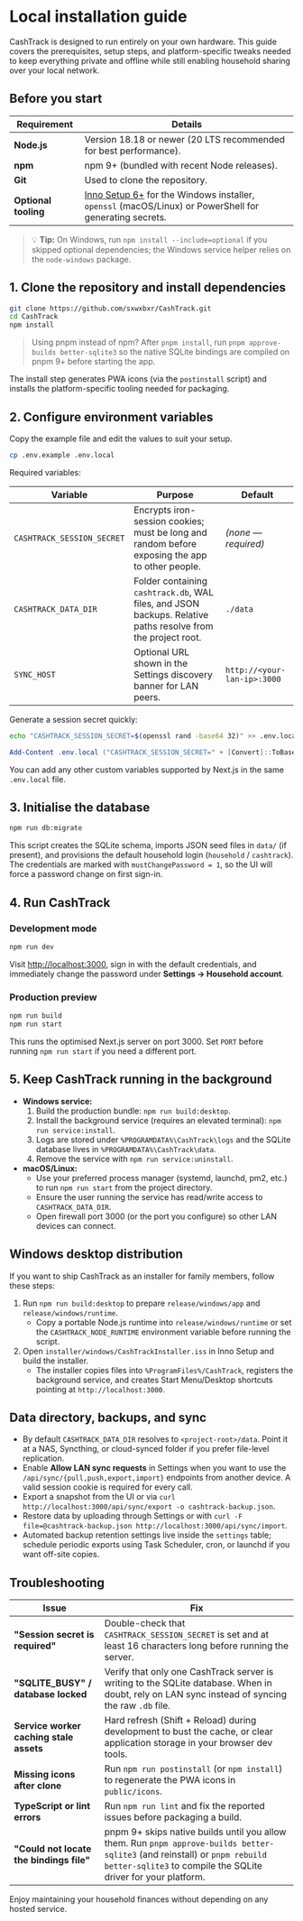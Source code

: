# Local installation guide

CashTrack is designed to run entirely on your own hardware. This guide covers the prerequisites, setup steps, and platform-specific tweaks needed to keep everything private and offline while still enabling household sharing over your local network.

## Before you start

| Requirement | Details |
| --- | --- |
| **Node.js** | Version 18.18 or newer (20 LTS recommended for best performance). |
| **npm** | npm 9+ (bundled with recent Node releases). |
| **Git** | Used to clone the repository. |
| **Optional tooling** | [Inno Setup 6+](https://jrsoftware.org/isinfo.php) for the Windows installer, `openssl` (macOS/Linux) or PowerShell for generating secrets. |

> 💡 **Tip:** On Windows, run `npm install --include=optional` if you skipped optional dependencies; the Windows service helper relies on the `node-windows` package.

## 1. Clone the repository and install dependencies

```bash
git clone https://github.com/sxwxbxr/CashTrack.git
cd CashTrack
npm install
```

> Using pnpm instead of npm? After `pnpm install`, run `pnpm approve-builds better-sqlite3` so the native SQLite bindings are compiled on pnpm 9+ before starting the app.

The install step generates PWA icons (via the `postinstall` script) and installs the platform-specific tooling needed for packaging.

## 2. Configure environment variables

Copy the example file and edit the values to suit your setup.

```bash
cp .env.example .env.local
```

Required variables:

| Variable | Purpose | Default |
| --- | --- | --- |
| `CASHTRACK_SESSION_SECRET` | Encrypts iron-session cookies; must be long and random before exposing the app to other people. | *(none &mdash; required)* |
| `CASHTRACK_DATA_DIR` | Folder containing `cashtrack.db`, WAL files, and JSON backups. Relative paths resolve from the project root. | `./data` |
| `SYNC_HOST` | Optional URL shown in the Settings discovery banner for LAN peers. | `http://<your-lan-ip>:3000` |

Generate a session secret quickly:

```bash
echo "CASHTRACK_SESSION_SECRET=$(openssl rand -base64 32)" >> .env.local
```

```powershell
Add-Content .env.local ("CASHTRACK_SESSION_SECRET=" + [Convert]::ToBase64String([byte[]](1..32 | ForEach-Object { Get-Random -Maximum 256 })))
```

You can add any other custom variables supported by Next.js in the same `.env.local` file.

## 3. Initialise the database

```bash
npm run db:migrate
```

This script creates the SQLite schema, imports JSON seed files in `data/` (if present), and provisions the default household login (`household` / `cashtrack`). The credentials are marked with `mustChangePassword = 1`, so the UI will force a password change on first sign-in.

## 4. Run CashTrack

### Development mode

```bash
npm run dev
```

Visit [http://localhost:3000](http://localhost:3000), sign in with the default credentials, and immediately change the password under **Settings → Household account**.

### Production preview

```bash
npm run build
npm run start
```

This runs the optimised Next.js server on port 3000. Set `PORT` before running `npm run start` if you need a different port.

## 5. Keep CashTrack running in the background

- **Windows service:**
  1. Build the production bundle: `npm run build:desktop`.
  2. Install the background service (requires an elevated terminal): `npm run service:install`.
  3. Logs are stored under `%PROGRAMDATA%\CashTrack\logs` and the SQLite database lives in `%PROGRAMDATA%\CashTrack\data`.
  4. Remove the service with `npm run service:uninstall`.
- **macOS/Linux:**
  - Use your preferred process manager (systemd, launchd, pm2, etc.) to run `npm run start` from the project directory.
  - Ensure the user running the service has read/write access to `CASHTRACK_DATA_DIR`.
  - Open firewall port 3000 (or the port you configure) so other LAN devices can connect.

## Windows desktop distribution

If you want to ship CashTrack as an installer for family members, follow these steps:

1. Run `npm run build:desktop` to prepare `release/windows/app` and `release/windows/runtime`.
   - Copy a portable Node.js runtime into `release/windows/runtime` or set the `CASHTRACK_NODE_RUNTIME` environment variable before running the script.
2. Open `installer/windows/CashTrackInstaller.iss` in Inno Setup and build the installer.
   - The installer copies files into `%ProgramFiles%/CashTrack`, registers the background service, and creates Start Menu/Desktop shortcuts pointing at `http://localhost:3000`.

## Data directory, backups, and sync

- By default `CASHTRACK_DATA_DIR` resolves to `<project-root>/data`. Point it at a NAS, Syncthing, or cloud-synced folder if you prefer file-level replication.
- Enable **Allow LAN sync requests** in Settings when you want to use the `/api/sync/{pull,push,export,import}` endpoints from another device. A valid session cookie is required for every call.
- Export a snapshot from the UI or via `curl http://localhost:3000/api/sync/export -o cashtrack-backup.json`.
- Restore data by uploading through Settings or with `curl -F file=@cashtrack-backup.json http://localhost:3000/api/sync/import`.
- Automated backup retention settings live inside the `settings` table; schedule periodic exports using Task Scheduler, cron, or launchd if you want off-site copies.

## Troubleshooting

| Issue | Fix |
| --- | --- |
| **"Session secret is required"** | Double-check that `CASHTRACK_SESSION_SECRET` is set and at least 16 characters long before running the server. |
| **"SQLITE_BUSY" / database locked** | Verify that only one CashTrack server is writing to the SQLite database. When in doubt, rely on LAN sync instead of syncing the raw `.db` file. |
| **Service worker caching stale assets** | Hard refresh (Shift + Reload) during development to bust the cache, or clear application storage in your browser dev tools. |
| **Missing icons after clone** | Run `npm run postinstall` (or `npm install`) to regenerate the PWA icons in `public/icons`. |
| **TypeScript or lint errors** | Run `npm run lint` and fix the reported issues before packaging a build. |
| **"Could not locate the bindings file"** | pnpm 9+ skips native builds until you allow them. Run `pnpm approve-builds better-sqlite3` (and reinstall) or `pnpm rebuild better-sqlite3` to compile the SQLite driver for your platform. |

Enjoy maintaining your household finances without depending on any hosted service.
